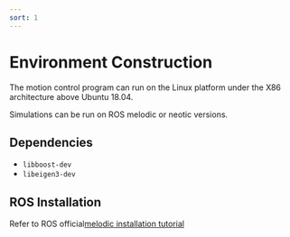 ```yaml
---
sort: 1
---
```


# Environment Construction

The motion control program can run on the Linux platform under the X86 architecture above Ubuntu 18.04.

Simulations can be run on ROS melodic or neotic versions.

## Dependencies

+ `libboost-dev`
+ `libeigen3-dev`


## ROS Installation

Refer to ROS official[melodic installation tutorial](http://wiki.ros.org/melodic/Installation/Ubuntu)
